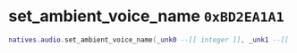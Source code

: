 # set_ambient_voice_name `0xBD2EA1A1`

```lua
natives.audio.set_ambient_voice_name(_unk0 --[[ integer ]], _unk1 --[[ integer ]])
```